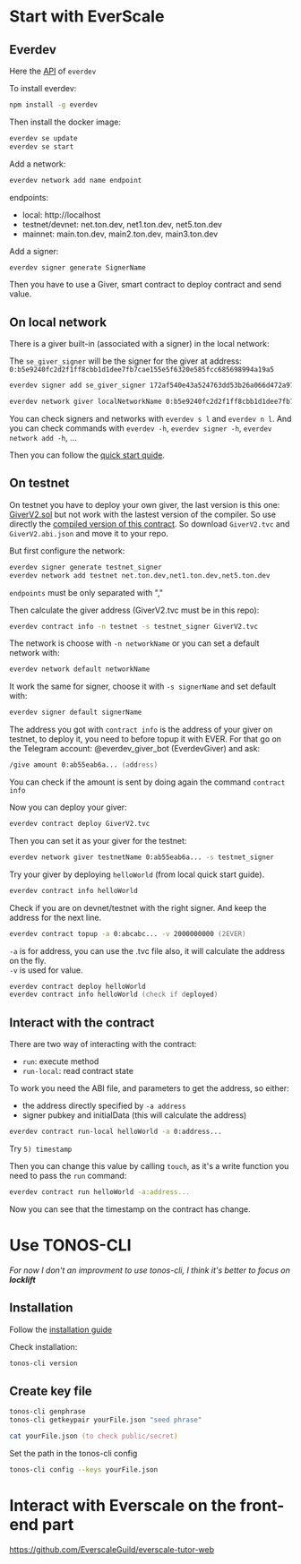 # Start with EverScale

## Everdev

Here the [API](https://github.com/tonlabs/everdev) of `everdev`

To install everdev:

```zsh
npm install -g everdev
```

Then install the docker image:

```zsh
everdev se update
everdev se start
```

Add a network:

```zsh
everdev network add name endpoint
```

endpoints:

- local: http://localhost
- testnet/devnet: net.ton.dev, net1.ton.dev, net5.ton.dev
- mainnet: main.ton.dev, main2.ton.dev, main3.ton.dev

Add a signer:

```zsh
everdev signer generate SignerName
```

Then you have to use a Giver, smart contract to deploy contract and send value.

## On local network

There is a giver built-in (associated with a signer) in the local network:

The `se_giver_signer` will be the signer for the giver at address: `0:b5e9240fc2d2f1ff8cbb1d1dee7fb7cae155e5f6320e585fcc685698994a19a5`

```zsh
everdev signer add se_giver_signer 172af540e43a524763dd53b26a066d472a97c4de37d5498170564510608250c3

everdev network giver localNetworkName 0:b5e9240fc2d2f1ff8cbb1d1dee7fb7cae155e5f6320e585fcc685698994a19a5 -s se_giver_signer
```

You can check signers and networks with `everdev s l` and `everdev n l`. And you can check commands with `everdev -h`, `everdev signer -h`, `everdev network add -h`, ...

Then you can follow the [quick start quide](https://github.com/tonlabs/everdev/blob/main/docs/quick_start.md).

## On testnet

On testnet you have to deploy your own giver, the last version is this one: [GiverV2.sol](https://github.com/tonlabs/evernode-se/blob/master/contracts/giver_v2/GiverV2.sol) but not work with the lastest version of the compiler. So use directly the [compiled version of this contract](https://github.com/tonlabs/evernode-se/tree/master/contracts/giver_v2). So download `GiverV2.tvc` and `GiverV2.abi.json` and move it to your repo.

But first configure the network:

```zsh
everdev signer generate testnet_signer
everdev network add testnet net.ton.dev,net1.ton.dev,net5.ton.dev
```

`endpoints` must be only separated with ","

Then calculate the giver address (GiverV2.tvc must be in this repo):

```zsh
everdev contract info -n testnet -s testnet_signer GiverV2.tvc
```

The network is choose with `-n networkName` or you can set a default network with:

```zsh
everdev network default networkName
```

It work the same for signer, choose it with `-s signerName` and set default with:

```zsh
everdev signer default signerName
```

The address you got with `contract info` is the address of your giver on testnet, to deploy it, you need to before topup it with EVER. For that go on the Telegram account: @everdev_giver_bot (EverdevGiver) and ask:

```zsh
/give amount 0:ab55eab6a... (address)
```

You can check if the amount is sent by doing again the command `contract info`

Now you can deploy your giver:

```zsh
everdev contract deploy GiverV2.tvc
```

Then you can set it as your giver for the testnet:

```zsh
everdev network giver testnetName 0:ab55eab6a... -s testnet_signer
```

Try your giver by deploying `helloWorld` (from local quick start guide).

```zsh
everdev contract info helloWorld
```

Check if you are on devnet/testnet with the right signer. And keep the address for the next line.

```zsh
everdev contract topup -a 0:abcabc... -v 2000000000 (2EVER)
```

`-a` is for address, you can use the .tvc file also, it will calculate the address on the fly.  
`-v` is used for value.

```zsh
everdev contract deploy helloWorld
everdev contract info helloWorld (check if deployed)
```

## Interact with the contract

There are two way of interacting with the contract:

- `run`: execute method
- `run-local`: read contract state

To work you need the ABI file, and parameters to get the address, so either:

- the address directly specified by `-a address`
- signer pubkey and initialData (this will calculate the address)

```zsh
everdev contract run-local helloWorld -a 0:address...
```

Try `5) timestamp`

Then you can change this value by calling `touch`, as it's a write function you need to pass the `run` command:

```zsh
everdev contract run helloWorld -a:address...
```

Now you can see that the timestamp on the contract has change.

# Use TONOS-CLI

_For now I don't an improvment to use tonos-cli, I think it's better to focus on **locklift**_

## Installation

Follow the [installation guide](https://github.com/tonlabs/tonos-cli#install-through-everdev)

Check installation:

```zsh
tonos-cli version
```

## Create key file

```zsh
tonos-cli genphrase
tonos-cli getkeypair yourFile.json "seed phrase"

cat yourFile.json (to check public/secret)
```

Set the path in the tonos-cli config

```zsh
tonos-cli config --keys yourFile.json
```

# Interact with Everscale on the front-end part

https://github.com/EverscaleGuild/everscale-tutor-web

